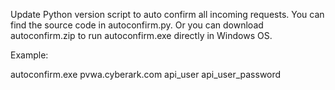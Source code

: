 Update Python version script to auto confirm all incoming requests.
You can find the source code in autoconfirm.py. 
Or you can download autoconfirm.zip to run autoconfirm.exe directly in Windows OS. 

Example:

autoconfirm.exe pvwa.cyberark.com api_user api_user_password